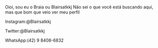 Oioi, sou eu o Braia ou Blairsatkkj
Não sei o que você está buscando aqui, mas que bom que veio ver meu perfil

Instagram:@Blairsatkkj

Twitter:@Blairsatkkj

WhatsApp:(42) 9 8408-6832
